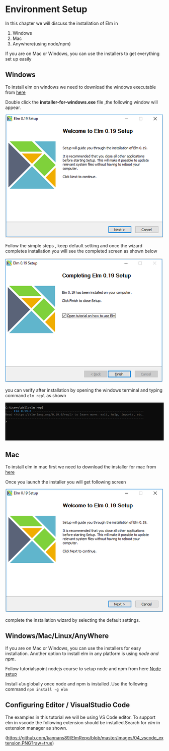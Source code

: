 # Environment Setup

In this chapter we will discuss the installation of Elm in

1. Windows
2. Mac
3. Anywhere(using node/npm)

If you are on Mac or Windows, you can use the installers to get everything set up easily

## Windows

To install elm on windows we need to download the windows executable from [here](https://github.com/elm/compiler/releases/download/0.19.0/installer-for-windows.exe)

Double click the **installer-for-windows.exe** file ,the following window will appear.

![start](https://github.com/kannans89/ElmRepo/blob/master/images/01_Installation_step1.PNG?raw=true)

Follow the simple steps , keep default setting and once the wizard completes installation you will see the completed screen as shown below

![complete](https://github.com/kannans89/ElmRepo/blob/master/images/02_Installation.PNG?raw=true)

you can verify after installation by opening the windows terminal and typing command `elm repl` as shown

![elm repl](https://github.com/kannans89/ElmRepo/blob/master/images/03_elm_repl.PNG?raw=true)

## Mac

To install elm in mac first we need to download the installer for mac from [here](https://github.com/elm/compiler/releases/download/0.19.0/installer-for-mac.pkg)

Once you launch the installer you will get following screen

![start](https://github.com/kannans89/ElmRepo/blob/master/images/01_Installation_step1.PNG?raw=true)

complete the installation wizard by selecting the default settings.

## Windows/Mac/Linux/AnyWhere

If you are on Mac or Windows, you can use the installers for easy installation. Another option to install elm in any platform is using *node and npm*.

Follow tutorialspoint nodejs course to setup node and npm from here  [Node setup](https://www.tutorialspoint.com/nodejs/nodejs_environment_setup.htm)

Install `elm` globally once node and npm is installed .Use  the following command
`npm install -g elm`

## Configuring Editor / VisualStudio Code

The examples in this tutorial we will be using VS Code editor. To support elm in vscode the following extension should be installed.Search for *elm* in extension manager as shown.

(https://github.com/kannans89/ElmRepo/blob/master/images/04_vscode_extension.PNG?raw=true)